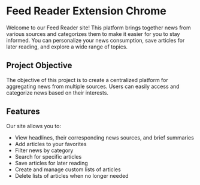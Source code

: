 # Feed Reader Extension Chrome

Welcome to our Feed Reader site! This platform brings together news from various sources and categorizes them to make it easier for you to stay informed. You can personalize your news consumption, save articles for later reading, and explore a wide range of topics.
## Project Objective
The objective of this project is to create a centralized platform for aggregating news from multiple sources. Users can easily access and categorize news based on their interests.
## Features
Our site allows you to:
- View headlines, their corresponding news sources, and brief summaries
- Add articles to your favorites
- Filter news by category
- Search for specific articles
- Save articles for later reading
- Create and manage custom lists of articles
- Delete lists of articles when no longer needed
